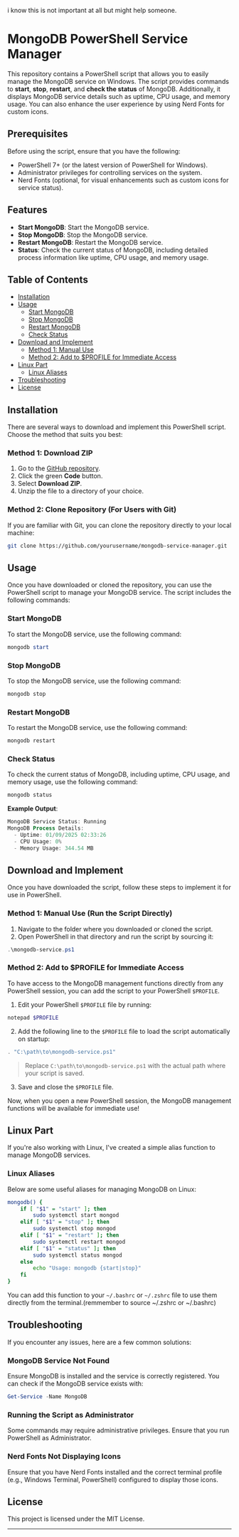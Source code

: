 i know this is not important at all but might help someone.

# MongoDB PowerShell Service Manager

This repository contains a PowerShell script that allows you to easily manage the MongoDB service on Windows. The script provides commands to **start**, **stop**, **restart**, and **check the status** of MongoDB. Additionally, it displays MongoDB service details such as uptime, CPU usage, and memory usage. You can also enhance the user experience by using Nerd Fonts for custom icons.

## Prerequisites

Before using the script, ensure that you have the following:

- PowerShell 7+ (or the latest version of PowerShell for Windows).
- Administrator privileges for controlling services on the system.
- Nerd Fonts (optional, for visual enhancements such as custom icons for service status).

## Features

- **Start MongoDB**: Start the MongoDB service.
- **Stop MongoDB**: Stop the MongoDB service.
- **Restart MongoDB**: Restart the MongoDB service.
- **Status**: Check the current status of MongoDB, including detailed process information like uptime, CPU usage, and memory usage.

## Table of Contents

- [Installation](#installation)
- [Usage](#usage)
  - [Start MongoDB](#start-mongodb)
  - [Stop MongoDB](#stop-mongodb)
  - [Restart MongoDB](#restart-mongodb)
  - [Check Status](#check-status)
- [Download and Implement](#download-and-implement)
  - [Method 1: Manual Use](#method-1-manual-use-run-the-script-directly)
  - [Method 2: Add to $PROFILE for Immediate Access](#method-2-add-to-profile-for-immediate-access)
- [Linux Part](#linux-part)
  - [Linux Aliases](#linux-aliases)
- [Troubleshooting](#troubleshooting)
- [License](#license)

## Installation

There are several ways to download and implement this PowerShell script. Choose the method that suits you best:

### Method 1: Download ZIP

1. Go to the [GitHub repository](https://github.com/yourusername/mongodb-service-manager).
2. Click the green **Code** button.
3. Select **Download ZIP**.
4. Unzip the file to a directory of your choice.

### Method 2: Clone Repository (For Users with Git)

If you are familiar with Git, you can clone the repository directly to your local machine:

```bash
git clone https://github.com/yourusername/mongodb-service-manager.git
```

## Usage

Once you have downloaded or cloned the repository, you can use the PowerShell script to manage your MongoDB service. The script includes the following commands:

### Start MongoDB

To start the MongoDB service, use the following command:

```powershell
mongodb start
```

### Stop MongoDB

To stop the MongoDB service, use the following command:

```powershell
mongodb stop
```

### Restart MongoDB

To restart the MongoDB service, use the following command:

```powershell
mongodb restart
```

### Check Status

To check the current status of MongoDB, including uptime, CPU usage, and memory usage, use the following command:

```powershell
mongodb status
```

**Example Output**:

```powershell
MongoDB Service Status: Running
MongoDB Process Details:
  - Uptime: 01/09/2025 02:33:26
  - CPU Usage: 0%
  - Memory Usage: 344.54 MB
```

## Download and Implement

Once you have downloaded the script, follow these steps to implement it for use in PowerShell.

### Method 1: Manual Use (Run the Script Directly)

1. Navigate to the folder where you downloaded or cloned the script.
2. Open PowerShell in that directory and run the script by sourcing it:

```powershell
.\mongodb-service.ps1
```

### Method 2: Add to $PROFILE for Immediate Access

To have access to the MongoDB management functions directly from any PowerShell session, you can add the script to your PowerShell `$PROFILE`.

1. Edit your PowerShell `$PROFILE` file by running:

```powershell
notepad $PROFILE
```

2. Add the following line to the `$PROFILE` file to load the script automatically on startup:

```powershell
. "C:\path\to\mongodb-service.ps1"
```

> Replace `C:\path\to\mongodb-service.ps1` with the actual path where your script is saved.

3. Save and close the `$PROFILE` file.

Now, when you open a new PowerShell session, the MongoDB management functions will be available for immediate use!

## Linux Part

If you're also working with Linux, I've created a simple alias function to manage MongoDB services.

### Linux Aliases

Below are some useful aliases for managing MongoDB on Linux:

```bash
mongodb() {
    if [ "$1" = "start" ]; then
        sudo systemctl start mongod
    elif [ "$1" = "stop" ]; then
        sudo systemctl stop mongod
    elif [ "$1" = "restart" ]; then
        sudo systemctl restart mongod
    elif [ "$1" = "status" ]; then
        sudo systemctl status mongod
    else
        echo "Usage: mongodb {start|stop}"
    fi
}
```

You can add this function to your `~/.bashrc` or `~/.zshrc` file to use them directly from the terminal.(remmember to source ~/.zshrc or ~/.bashrc)

## Troubleshooting

If you encounter any issues, here are a few common solutions:

### MongoDB Service Not Found

Ensure MongoDB is installed and the service is correctly registered. You can check if the MongoDB service exists with:

```powershell
Get-Service -Name MongoDB
```

### Running the Script as Administrator

Some commands may require administrative privileges. Ensure that you run PowerShell as Administrator.

### Nerd Fonts Not Displaying Icons

Ensure that you have Nerd Fonts installed and the correct terminal profile (e.g., Windows Terminal, PowerShell) configured to display those icons.

## License

This project is licensed under the MIT License. 



---

